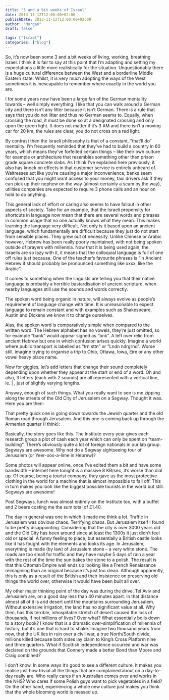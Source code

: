 ```yaml
---
title: "3 and a bit weeks of Israel"
date: 2013-11-12T12:00:00+02:00
publishDate: 2013-11-12T12:00:00+02:00
author: "Morgan"
draft: false

tags: ["Israel"]
categories: ["blog"]
---
```


So, it’s now been some 3 and a bit weeks of living, working, breathing Israel. I think it is fair to say at this point that I’m adapting and setting my expectations a little more realistically for the situation. Unquestionably there is a huge cultural difference between the West and a borderline Middle Eastern state. Whilst, it is very much adopting the ways of the West sometimes it is inescapable to remember where exactly in the world you are.

I for some years now have been a large fan of the German mentality towards – well simply everything. I like that you can walk around a German city and there isn’t any litter because it isn’t German. There is a rule that says that you do not litter and thus no German seems to. Equally, when crossing the road, it must be done so at a designated crossing and only upon the green light. It does not matter if it’s 3 AM and there isn’t a moving car for 20 km, the rules are clear, you do not cross on a red light.

By contrast then the Israeli philosophy is that of a constant, “that’ll do” mentality. I’m frequently reminded that they’ve had to build a country in 60 years, which means they’ve forfeited certain things – like their own culture for example or architecture that resembles something other than prison grade square concrete slabs. As I think I’ve explained here previously, it also has knock on effects in that customer service is entirely unheard of. Waitresses act like you’re causing a major inconvenience, banks seem confused that you might want access to your money, taxi drivers ask if they can pick up their nephew on the way (almost certainly a scam by the way), utilities companies are expected to require 3 phone calls and an hour on hold to do anything.

This general lack of effort or caring also seems to have fallout in other aspects of society. Take for an example, that the Israeli propensity for shortcuts in language now mean that there are several words and phrases in common usage that no one actually knows what they mean. This makes learning the language very difficult. Not only is it based upon an ancient language, which fundamentally are difficult because they just do not start from sensible places. They grew out of necessity. Unlike Chinese or Arabic however, Hebrew has been really poorly maintained, with not being spoken outside of prayers with millennia. Now that it is being used again, the Israelis are so lazy with it, it means that the colloquial language is full of one off rules just because. One of the teacher’s favourite phrases is “in Ancient Hebrew it should probably be pronounced something like xxxx, like the Arabic”.

It comes to something when the linguists are telling you that their native language is probably a horrible bastardisation of ancient scripture, when nearby languages still  use the sounds and words correctly.

The spoken word being organic in nature, will always evolve as people’s requirement of language change with time. It is unreasonable to expect language to remain constant and with examples such as Shakespeare, Austin and Dickens we know it to change ourselves.

Alas, the spoken word is comparatively simple when compared to the written word. The Hebrew alphabet has no vowels, they’re just omitted, so for example “bank” would appear signed as “bnk”. A left over relic from ancient Hebrew but one in which confusion arises quickly. Imagine a world where public transport is labelled as “trn sttn” or “Lndn ndrgrnd”. Worse still, imagine trying to organise a trip to Ohio, Ottawa, Iowa, Eire or any other vowel heavy place name.

Now for giggles, let’s add letters that change their sound completely depending upon whether they appear at the start or end of a word. Oh and also, 3 letters (each with 2 sounds) are all represented with a vertical line, ie. | , just of slightly varying lengths.

Anyway, enough of such things. What you really want to see is me zipping along the streets of the Old City of Jerusalem on a Segway. Thought it was. Here you are then:

<YouTube link>

That pretty quick one is going down towards the Jewish quarter and the old Roman road through Jerusalem. And this one is coming back up through the Armenian quarter (I think):

<YouTube link>

Basically, the story goes like this. The Institute every year gives each research group a plot of cash each year which can only be spent on “team-building”. There’s obviously quite a lot of foreign nationals in our lab group. Segways are awesome. Why not do a Segway sightseeing tour of Jerusalem (or Yeer-oos-a-lime in Hebrew)?

Some photos will appear online, once I’ve edited them a bit and have some bandwidth – internet here tonight is a massive 8 KB/sec, it’s worse than dial up. Of course, being a tourist company, they gave us the most protective clothing in the world for a machine that is almost impossible to fall off. This in turn makes you look like the biggest possible tourists in the world but still. Segways are awesome!

Post Segways, lunch was almost entirely on the Institute too, with a buffet and 2 beers costing me the sum total of £1.40.

The day in general was one in which it made me think a lot. Traffic in Jerusalem was obvious chaos. Terrifying chaos. But Jerusalem itself I found to be pretty disappointing. Considering that the city is over 3000 years old and the Old City has been around since at least the 1300s it just didn’t feel old or special. A funny feeling to place, but essentially a British castle looks like it has fought with the elements and looks its age. In Jerusalem, everything is made (by law) of Jerusalem stone – a very white stone. The roads are too small for traffic and they have maybe 5 days of rain a year with the rest of the time the sun bakes the stone to a polish. The result is that this Ottoman Empire wall ends up looking like a French Renaissance reimagining than an original because it’s just too clean. Although apparently, this is only as a result of the British and their insistence on preserving old things the world over, otherwise it would have been built all over.

My other major thinking point of the day was during the drive. Tel Aviv and Jerusalem are, on a good day less than 40 minutes apart. In that distance almost all of it is arid desert until the mountains surrounding Jerusalem. Without extensive irrigation, the land has no significant value at all. Why then, has this terrible, inhospitable stretch of desert caused the loss of thousands, if not millions of lives? Over what? What essentially boils down to a story book? I know that is a dramatic over-simplification of millennia of history, but it’s one that is hard to shake. Imagine two thousand years from now, that the UK lies in ruin over a civil war, a true North/South divide, millions killed because both sides lay claim to King’s Cross Platform nine and three quarters. What if Scottish independence occurred and war was declared on the grounds that Connery made a better Bond than Moore and Craig combined?

I don’t know. In some ways it’s good to see a different culture. It makes you realise just how trivial all the things that are complained about on a day-to-day really are. Who really cares if an Australian comes over and works in the NHS? Who cares if some Polish guys want to pick vegetables in a field? On the other hand, experiencing a whole new culture just makes you think that the whole blooming world is messed up.
